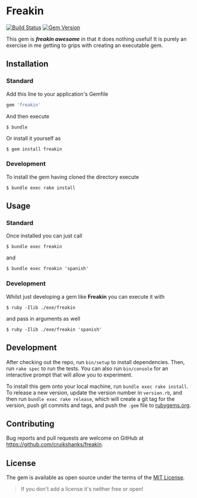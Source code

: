 # Freakin

[![Build Status](https://travis-ci.org/Cruikshanks/freakin.svg?branch=master)](https://travis-ci.org/Cruikshanks/freakin)
[![Gem Version](https://badge.fury.io/rb/freakin.svg)](https://badge.fury.io/rb/freakin)

This gem is ***freakin awesome*** in that it does nothing useful! It is purely an exercise in me getting to grips with creating an executable gem.

## Installation

### Standard

Add this line to your application's Gemfile

```ruby
gem 'freakin'
```

And then execute

    $ bundle

Or install it yourself as

    $ gem install freakin

### Development

To install the gem having cloned the directory execute

    $ bundle exec rake install

## Usage

### Standard

Once installed you can just call

    $ bundle exec freakin

and

    $ bundle exec freakin 'spanish'

### Development

Whilst just developing a gem like **Freakin** you can execute it with

    $ ruby -Ilib ./exe/freakin

and pass in arguments as well

    $ ruby -Ilib ./exe/freakin 'spanish'

## Development

After checking out the repo, run `bin/setup` to install dependencies. Then, run `rake spec` to run the tests. You can also run `bin/console` for an interactive prompt that will allow you to experiment.

To install this gem onto your local machine, run `bundle exec rake install`. To release a new version, update the version number in `version.rb`, and then run `bundle exec rake release`, which will create a git tag for the version, push git commits and tags, and push the `.gem` file to [rubygems.org](https://rubygems.org).

## Contributing

Bug reports and pull requests are welcome on GitHub at https://github.com/cruikshanks/freakin.

## License

The gem is available as open source under the terms of the [MIT License](http://opensource.org/licenses/MIT).

> If you don't add a license it's neither free or open!
